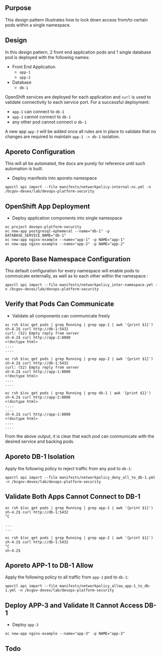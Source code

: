 ## Purpose
This design pattern illustrates how to lock down access from/to certain pods within a single namespace. 

## Design
In this design pattern, 2 front end application pods and 1 single database pod is deployed with the following names: 
- Front End Application
    - `app-1`
    - `app-2`
- Database
    - `db-1`

OpenShift services are deployed for each application and `curl` is used to validate connectivity to each service port.
For a successful deployment: 
- `app-1` can connect to `db-1`
- `app-2` cannot connect to `db-1`
- any other pod cannot connect o `db-1`

A new app `app-3` will be added once all rules are in place to validate that no changes are required to maintain `app-1 -> db-1` isolation. 

## Aporeto Configuration
This will all be automated, the docs are purely for reference until such automation is built. 

- Deploy manifests into aporeto namespace
```
apoctl api import --file manifests/networkpolicy-internal-ns.yml -n /bcgov-devex/lab/devops-platform-security
```

## OpenShift App Deployment

- Deploy application components into single namespace
```
oc project devops-platform-security
oc new-app postgresql-ephemeral --name="db-1" -p DATABASE_SERVICE_NAME="db-1" 
oc new-app nginx-example --name="app-1" -p NAME="app-1"
oc new-app nginx-example --name="app-2" -p NAME="app-2"
```

## Aporeto Base Namespace Configuration
This default configuration for every namespace will enable pods to commuicate externally, as well as to each other within the namespace :
```
apoctl api import --file manifests/networkpolicy_inter-namespace.yml -n /bcgov-devex/lab/devops-platform-security
```

## Verify that Pods Can Communicate
- Validate all components can communicate freely
```
oc rsh $(oc get pods | grep Running | grep app-1 | awk '{print $1}')
sh-4.2$ curl http://db-1:5432
curl: (52) Empty reply from server
sh-4.2$ curl http://app-2:8080
<!doctype html>
....
....

oc rsh $(oc get pods | grep Running | grep app-2 | awk '{print $1}')
sh-4.2$ curl http://db-1:5432
curl: (52) Empty reply from server
sh-4.2$ curl http://app-1:8080
<!doctype html>
....
....

oc rsh $(oc get pods | grep Running | grep db-1 | awk '{print $1}')
sh-4.2$ curl http://app-2:8080
<!doctype html>
....
....
sh-4.2$ curl http://app-1:8080
<!doctype html>
....
....

```

From the above output, it is clear that each pod can communicate with the desired service and backing pods. 

## Aporeto DB-1 Isolation
Apply the following policy to reject traffic from any pod to `db-1`:
```
apoctl api import --file manifests/networkpolicy_deny_all_to_db-1.yml -n /bcgov-devex/lab/devops-platform-security
```

## Validate Both Apps Cannot Connect to DB-1


```
oc rsh $(oc get pods | grep Running | grep app-1 | awk '{print $1}')
sh-4.2$ curl http://db-1:5432
^C

...
...

oc rsh $(oc get pods | grep Running | grep app-2 | awk '{print $1}')
sh-4.2$ curl http://db-1:5432
^C
sh-4.2$ 

```

## Aporeto APP-1 to DB-1 Allow
Apply the following policy to all traffic from `app-1` pod to `db-1`:
```
apoctl api import --file manifests/networkpolicy_allow_app-1_to_db-1.yml -n /bcgov-devex/lab/devops-platform-security
```




## Deploy APP-3 and Validate It Cannot Access DB-1
- Deploy `app-3`
```
oc new-app nginx-example --name="app-3" -p NAME="app-3"
```


## Todo